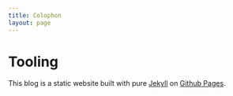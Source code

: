 ```yaml
---
title: Colophon
layout: page
---
```


# Tooling

This blog is a static website built with pure [Jekyll][] on [Github Pages][].

[Github Pages]: https://pages.github.com/
[Jekyll]: http://jekyllrb.com
